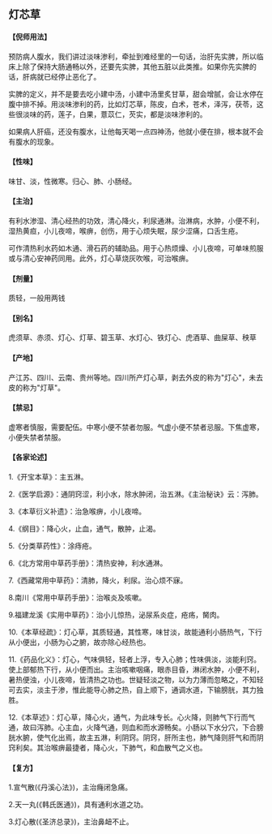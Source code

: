 ## 灯芯草

#### 【倪师用法】

预防病人腹水，我们讲过淡味渗利，牵扯到难经里的一句话，治肝先实脾，所以临床上除了保持大肠通畅以外，还要先实脾，其他五脏以此类推。如果你先实脾的话，肝病就已经停止恶化了。

实脾的定义，并不是要去吃小建中汤，小建中汤里炙甘草，甜会增腻，会让水停在腹中排不掉。用淡味渗利的药，比如灯芯草，陈皮，白术，苍术，泽泻，茯苓，这些很淡味的药，莲子，白果，薏苡仁，芡实，都是淡味渗利的。

如果病人肝癌，还没有腹水，让他每天喝一点四神汤，他就小便在排，根本就不会有腹水的现象。

#### 【性味】

味甘、淡，性微寒。归心、肺、小肠经。

#### 【主治】

有利水渗湿、清心经热的功效，清心降火，利尿通淋。治淋病，水肿，小便不利，湿热黄疸，小儿夜啼，喉痹，创伤，用于心烦失眠，尿少涩痛，口舌生疮。

可作清热利水药如木通、滑石药的辅助品。用于心热烦燥、小儿夜啼，可单味煎服或与清心安神药同用。此外，灯心草烧灰吹喉，可治喉痹。

#### 【剂量】

质轻，一般用两钱

#### 【别名】

虎须草、赤须、灯心、灯草、碧玉草、水灯心、铁灯心、虎酒草、曲屎草、秧草

#### 【产地】

产江苏、四川、云南、贵州等地。四川所产灯心草，剥去外皮的称为"灯心"，未去皮的称为"灯草"。

#### 【禁忌】

虚寒者慎服，需要配伍。中寒小便不禁者勿服。气虚小便不禁者忌服。下焦虚寒，小便失禁者禁服。

#### 【各家论述】

1.《开宝本草》：主五淋。

2.《医学启源》：通阴窍涩，利小水，除水肿闭，治五淋。《主治秘诀》云：泻肺。

3.《本草衍义补遗》：治急喉痹，小儿夜啼。

4.《纲目》：降心火，止血，通气，散肿，止渴。

5.《分类草药性》：涂痔疮。

6.《北方常用中草药手册》：清热安神，利水通淋。

7.《西藏常用中草药》：清肺，降火，利尿。治心烦不寐。

8.南川《常用中草药手册》：治喉炎及咳嗽。

9.福建龙溪《实用中草药》：治小儿惊热，泌尿系炎症，疮疡，胬肉。

10.《本草经疏》：灯心草，其质轻通，其性寒，味甘淡，故能通利小肠热气，下行从小便出，小肠为心之腑，故亦除心经热也。

11.《药品化义》：灯心，气味俱轻，轻者上浮，专入心肺；性味俱淡，淡能利窍。使上部郁热下行，从小便而出。主治咳嗽咽痛，眼赤目昏，淋闭水肿，小便不利，暑热便浊，小儿夜啼，皆清热之功也。世疑轻淡之物，以为力薄而忽略之，不知轻可去实，淡主于渗，惟此能导心肺之热，自上顺下，通调水道，下输膀胱，其力独胜。

12.《本草述》：灯心草，降心火，通气，为此味专长。心火降，则肺气下行而气通，故曰泻肺。心主血，火降气通，则血和而水源畅矣。小肠以下水分穴，下合膀胱水腑，使气化出焉，故主五淋，利阴窍。阴窍，肝所主也，肺气降则肝气和而阴窍利矣。其治喉痹最捷者，降心火，下肺气，和血散气之义也。

#### 【复方】

1.宣气散(《丹溪心法》)，主治癃闭急痛。

2.天一丸(《韩氏医通》)，具有通利水道之功。

3.灯心散(《圣济总录》)，主治鼻衄不止。